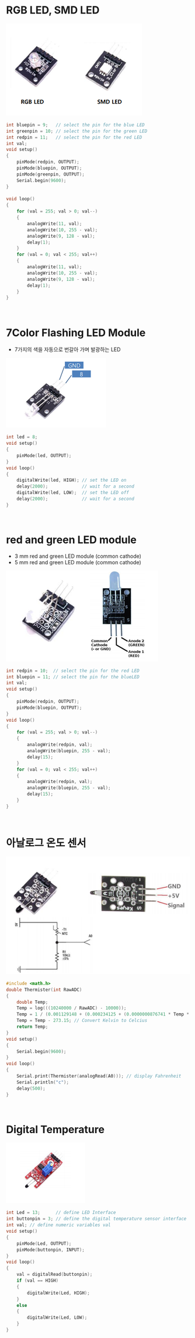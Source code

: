 # RGB LED, SMD LED

![image-20200918154332079](1.Led_Sensors.assets/image-20200918154332079.png)

```c++
int bluepin = 9;   // select the pin for the blue LED
int greenpin = 10; // select the pin for the green LED
int redpin = 11;   // select the pin for the red LED
int val;
void setup()
{
    pinMode(redpin, OUTPUT);
    pinMode(bluepin, OUTPUT);
    pinMode(greenpin, OUTPUT);
    Serial.begin(9600);
}

void loop()
{
    for (val = 255; val > 0; val--)
    {
        analogWrite(11, val);
        analogWrite(10, 255 - val);
        analogWrite(9, 128 - val);
        delay(1);
    }
    for (val = 0; val < 255; val++)
    {
        analogWrite(11, val);
        analogWrite(10, 255 - val);
        analogWrite(9, 128 - val);
        delay(1);
    }
}
```

  <br>

# 7Color Flashing LED Module

-   7가지의 색을 자동으로 번갈아 가며 발광하는 LED

![image-20200918154415435](1.Led_Sensors.assets/image-20200918154415435.png)

```c++
int led = 8;
void setup()
{
    pinMode(led, OUTPUT);
}
void loop()
{
    digitalWrite(led, HIGH); // set the LED on
    delay(2000);             // wait for a second
    digitalWrite(led, LOW);  // set the LED off
    delay(2000);             // wait for a second
}
```

  <br>

# red and green LED module

-   3 mm red and green LED module (common cathode) 
-   5 mm red and green LED module (common cathode)

![image-20200918154454751](1.Led_Sensors.assets/image-20200918154454751.png)

```c++
int redpin = 10;  // select the pin for the red LED
int bluepin = 11; // select the pin for the blueLED
int val;
void setup()
{
    pinMode(redpin, OUTPUT);
    pinMode(bluepin, OUTPUT);
}
void loop()
{
    for (val = 255; val > 0; val--)
    {
        analogWrite(redpin, val);
        analogWrite(bluepin, 255 - val);
        delay(15);
    }
    for (val = 0; val < 255; val++)
    {
        analogWrite(redpin, val);
        analogWrite(bluepin, 255 - val);
        delay(15);
    }
}
```

  <br>

# 아날로그 온도 센서

![image-20200918154546936](1.Led_Sensors.assets/image-20200918154546936.png)

```c++
#include <math.h>
double Thermister(int RawADC)
{
    double Temp;
    Temp = log(((10240000 / RawADC) - 10000));
    Temp = 1 / (0.001129148 + (0.000234125 + (0.0000000876741 * Temp * Temp)) * Temp);
    Temp = Temp - 273.15; // Convert Kelvin to Celcius
    return Temp;
}
void setup()
{
    Serial.begin(9600);
}
void loop()
{
    Serial.print(Thermister(analogRead(A0))); // display Fahrenheit
    Serial.println("c");
    delay(500);
}
```

  <br>

# Digital Temperature

![image-20200918154630066](1.Led_Sensors.assets/image-20200918154630066.png)

```c++
int Led = 13;      // define LED Interface
int buttonpin = 3; // define the digital temperature sensor interface
int val; // define numeric variables val
void setup()
{
    pinMode(Led, OUTPUT);
    pinMode(buttonpin, INPUT);
}
void loop()
{
    val = digitalRead(buttonpin);
    if (val == HIGH)
    {
        digitalWrite(Led, HIGH);
    }
    else
    {
        digitalWrite(Led, LOW);
    }
}
```

